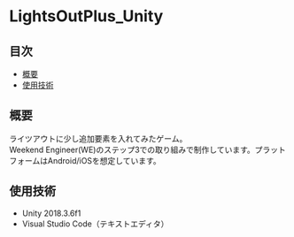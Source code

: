 # LightsOutPlus_Unity
## 目次
* [概要](#概要)
* [使用技術](#使用技術)

## 概要
ライツアウトに少し追加要素を入れてみたゲーム。  
Weekend Engineer(WE)のステップ3での取り組みで制作しています。プラットフォームはAndroid/iOSを想定しています。

## 使用技術
* Unity 2018.3.6f1
* Visual Studio Code（テキストエディタ）
